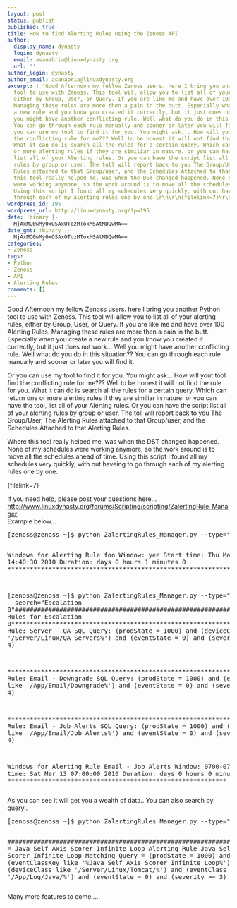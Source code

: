 ```yaml
---
layout: post
status: publish
published: true
title: How to find Alerting Rules using the Zenoss API
author:
  display_name: dynasty
  login: dynasty
  email: asanabria@linuxdynasty.org
  url: ''
author_login: dynasty
author_email: asanabria@linuxdynasty.org
excerpt: ! "Good Afternoon my fellow Zenoss users. here I bring you another Python
  tool to use with Zenoss. This tool will allow you to list all of your alerting rules,
  either by Group, User, or Query. If you are like me and have over 100 Alerting Rules.
  Managing these rules are more then a pain in the butt. Especially when you create
  a new rule and you know you created it correctly, but it just does not work... Well
  you might have another conflicting rule. Well what do you do in this situation??
  You can go through each rule manually and sooner or later you will find it.\r\n\r\nOr
  you can use my tool to find it for you. You might ask... How will yout tool find
  the conflicting rule for me??? Well to be honest it will not find the rule for you.
  What it can do is search all the rules for a certain query. Which can return one
  or more alerting rules if they are similiar in nature. or you can have the tool,
  list all of your Alerting rules. Or you can have the script list all of your alerting
  rules by group or user. The toll will report back to you The Group/User, The Alerting
  Rules attached to that Group/user, and the Schedules Attached to that Alerting Rules.\r\n\r\nWhere
  this tool really helped me, was when the DST changed happened. None of my schedules
  were working anymore, so the work around is to move all the schedules ahead of time.
  Using this script I found all my schedules very quickly, with out haveing to go
  through each of my alerting rules one by one.\r\n\r\n{filelink=7}\r\n\r\n"
wordpress_id: 195
wordpress_url: http://linuxdynasty.org/?p=195
date: !binary |-
  MjAxMC0wMy0xOSAxOTozMToxMSAtMDQwMA==
date_gmt: !binary |-
  MjAxMC0wMy0xOSAxOTozMToxMSAtMDQwMA==
categories:
- Zenoss
tags:
- Python
- Zenoss
- API
- Alerting Rules
comments: []
---
```

<p>Good Afternoon my fellow Zenoss users. here I bring you another Python tool to use with Zenoss. This tool will allow you to list all of your alerting rules, either by Group, User, or Query. If you are like me and have over 100 Alerting Rules. Managing these rules are more then a pain in the butt. Especially when you create a new rule and you know you created it correctly, but it just does not work... Well you might have another conflicting rule. Well what do you do in this situation?? You can go through each rule manually and sooner or later you will find it.</p>
<p>Or you can use my tool to find it for you. You might ask... How will yout tool find the conflicting rule for me??? Well to be honest it will not find the rule for you. What it can do is search all the rules for a certain query. Which can return one or more alerting rules if they are similiar in nature. or you can have the tool, list all of your Alerting rules. Or you can have the script list all of your alerting rules by group or user. The toll will report back to you The Group/User, The Alerting Rules attached to that Group/user, and the Schedules Attached to that Alerting Rules.</p>
<p>Where this tool really helped me, was when the DST changed happened. None of my schedules were working anymore, so the work around is to move all the schedules ahead of time. Using this script I found all my schedules very quickly, with out haveing to go through each of my alerting rules one by one.</p>
<p>{filelink=7}</p>
<p><a id="more"></a><a id="more-195"></a></p>
<p>If you need help, please post your questions here...<br />
<a href="forums/Scripting/scripting/ZalertingRule_Manager">http://www.linuxdynasty.org/forums/Scripting/scripting/ZalertingRule_Manager</a><br />
Example below...</p>
<pre>[zenoss@zenoss ~]$ python ZalertingRules_Manager.py --type="users" --search="asanabria"q################################################################################Alerting Rules for asanabria ************************************************************ Alerting Rule:        foo SQL Query:    severity &gt;= 4 and eventState = 0 and prodState = 1000

 Windows for Alerting Rule foo Window:      yee Start time:  Thu Mar 18 14:40:30 2010 Duration:    days 0 hours 1 minutes 0 ************************************************************

[zenoss@zenoss ~]$ python ZalertingRules_Manager.py --type="groups" --search="Escalation 0"################################################################################Alerting Rules for Escalation 0************************************************************ Alerting Rule:        Server - QA SQL Query:    (prodState = 1000) and (deviceClass like '/Server/Linux/QA Servers%') and (eventState = 0) and (severity &gt;= 4)

 ************************************************************ Alerting Rule:        Email - Downgrade SQL Query:    (prodState = 1000) and (eventClass like '/App/Email/Downgrade%') and (eventState = 0) and (severity &gt;= 4)

 ************************************************************ Alerting Rule:        Email - Job Alerts SQL Query:    (prodState = 1000) and (eventClass like '/App/Email/Job Alerts%') and (eventState = 0) and (severity &gt;= 4)

 Windows for Alerting Rule Email - Job Alerts Window:      0700-0701 Start time:  Sat Mar 13 07:00:00 2010 Duration:    days 0 hours 0 minutes 1 ***********************************************************</pre>
<p>As you can see it will get you a wealth of data.. You can also search by query..</p>
<pre>[zenoss@zenoss ~]$ python ZalertingRules_Manager.py --type="query" --search="/App/Log/Java"################################################################################Owner = App - Tomcat Alerting Rule Tomcat Java Log Matching Query = (prodState = 1000) and (eventClassKey not like '%Java Self Axis Scorer Infinite Loop%') and (eventState = 0) and (severity &gt;= 3) and (eventClass like '/App/Log/Java/US/') Window:      0100-2355 Start time:  Thu Mar 18 01:00:00 2010 Duration:    days 0 hours 22 minutes 55 ************************************************************

################################################################################Owner = Java Self Axis Scorer Infinite Loop Alerting Rule Java Self Axis Scorer Infinite Loop Matching Query = (prodState = 1000) and (eventClassKey like '%Java Self Axis Scorer Infinite Loop%') and (deviceClass like '/Server/Linux/Tomcat/%') and (eventClass like '/App/Log/Java/%') and (eventState = 0) and (severity &gt;= 3)</pre>
<p>Many more features to come.....</p>
